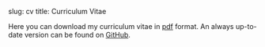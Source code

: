 slug: cv
title: Curriculum Vitae

Here you can download my curriculum vitae in [pdf][1] format.
An always up-to-date version can be found on [GitHub][2].

[1]: |filename|/cv/iovene.en.pdf
[2]: http://github.com/siovene/cv
